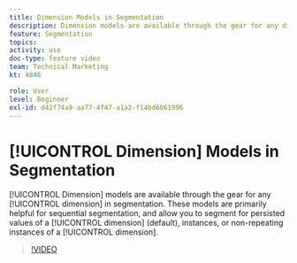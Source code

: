 ```yaml
---
title: Dimension Models in Segmentation
description: Dimension models are available through the gear for any dimension in segmentation. These models are primarily helpful for sequential segmentation, and allow you to segment for persisted values of a dimension (default), instances, or non-repeating instances of a dimension.
feature: Segmentation
topics: 
activity: use
doc-type: feature video
team: Technical Marketing
kt: 4846

role: User
level: Beginner
exl-id: d42f74a9-aa77-4f47-a1a2-f14bd6061996
---
```

# [!UICONTROL Dimension] Models in Segmentation

[!UICONTROL Dimension] models are available through the gear for any [!UICONTROL dimension] in segmentation. These models are primarily helpful for sequential segmentation, and allow you to segment for persisted values of a [!UICONTROL dimension] (default), instances, or non-repeating instances of a [!UICONTROL dimension].

>[!VIDEO](https://video.tv.adobe.com/v/32958/?quality=12)
